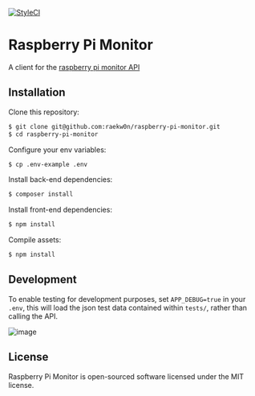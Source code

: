 [![StyleCI](https://github.styleci.io/repos/197078264/shield?branch=master)](https://github.styleci.io/repos/197078264)

# Raspberry Pi Monitor

A client for the [raspberry pi monitor API](https://github.com/raekw0n/raspberry-pi-monitor-api)

## Installation

Clone this repository:
```bash
$ git clone git@github.com:raekw0n/raspberry-pi-monitor.git
$ cd raspberry-pi-monitor
```

Configure your env variables:
```bash
$ cp .env-example .env
```

Install back-end dependencies:
```bash
$ composer install
```

Install front-end dependencies:
```bash
$ npm install
```

Compile assets:
```bash
$ npm install
```

## Development

To enable testing for development purposes, set `APP_DEBUG=true` in your `.env`, this will load the json test data contained within `tests/`, rather than calling the API.


![image](https://i.imgur.com/sWoKUfH.png)

## License
Raspberry Pi Monitor is open-sourced software licensed under the MIT license.
